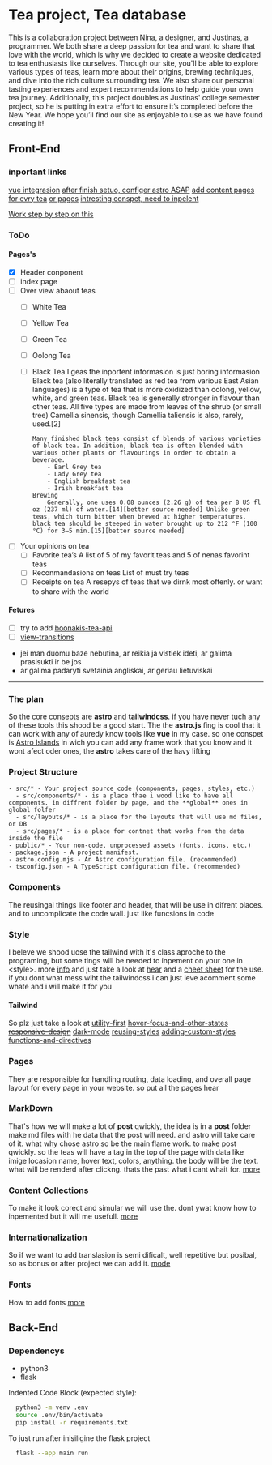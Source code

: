 # Tea project, Tea database

This is a collaboration project between Nina, a designer, and Justinas, a programmer. We both share a deep passion for tea and want to share that love with the world, which is why we decided to create a website dedicated to tea enthusiasts like ourselves. Through our site, you'll be able to explore various types of teas, learn more about their origins, brewing techniques, and dive into the rich culture surrounding tea. We also share our personal tasting experiences and expert recommendations to help guide your own tea journey. Additionally, this project doubles as Justinas' college semester project, so he is putting in extra effort to ensure it’s completed before the New Year. We hope you’ll find our site as enjoyable to use as we have found creating it!

## Front-End

### inportant links

[vue integrasion](https://docs.astro.build/en/guides/integrations-guide/vue/)
[after finish setuo, configer astro ASAP](https://docs.astro.build/en/reference/configuration-reference/)
[add content pages for evry tea](https://docs.astro.build/en/guides/content-collections/)
[or pages](https://docs.astro.build/en/basics/astro-pages/)
[intresting conspet, need to inpelent](https://docs.astro.build/en/guides/view-transitions/)

[Work step by step on this](https://docs.astro.build/en/tutorial/2-pages/)

### ToDo

#### Pages's

- [x] Header conponent
- [ ] index page
- [ ] Over view abaout teas
  - [ ] White Tea
  - [ ] Yellow Tea
  - [ ] Green Tea
  - [ ] Oolong Tea
  - [ ] Black Tea
    I geas the inportent informasion is just boring informasion
        Black tea (also literally translated as red tea from various East Asian languages) is a type of tea that is more oxidized than oolong, yellow, white, and green teas. Black tea is generally stronger in flavour than other teas. All five types are made from leaves of the shrub (or small tree) Camellia sinensis, though Camellia taliensis is also, rarely, used.[2]

        Many finished black teas consist of blends of various varieties of black tea. In addition, black tea is often blended with various other plants or flavourings in order to obtain a beverage. 
            - Earl Grey tea
            - Lady Grey tea
            - English breakfast tea
            - Irish breakfast tea
        Brewing
            Generally, one uses 0.08 ounces (2.26 g) of tea per 8 US fl oz (237 ml) of water.[14][better source needed] Unlike green teas, which turn bitter when brewed at higher temperatures, black tea should be steeped in water brought up to 212 °F (100 °C) for 3–5 min.[15][better source needed]
- [ ] Your opinions on tea
  - [ ] Favorite tea’s
    A list of 5 of my favorit teas and 5 of nenas favorint teas
  - [ ] Reconmandasions on teas
    List of must try teas
  - [ ] Receipts on tea
    A resepys of teas that we dirnk most oftenly. or want to share with the world

#### Fetures

- [ ] try to add [boonakis-tea-api](https://github.com/boonaki/boonakis-tea-api)
- [ ] [view-transitions](https://docs.astro.build/en/guides/view-transitions/)
- jei man duomu baze nebutina, ar reikia ja vistiek ideti, ar galima prasisukti ir be jos
- ar galima padaryti svetainia angliskai, ar geriau lietuviskai

---

### The plan

So the core consepts are **astro** and **tailwindcss**. if you have never tuch any of these tools this shood be a good start.
The the **astro.js** fing is cool that it can work with any of auredy know tools like **vue** in my case. so one conspet is [Astro Islands](https://docs.astro.build/en/concepts/islands/) in wich you can add any frame work that you know and it wont afect oder ones, the **astro** takes care of the havy lifting

### Project Structure

    - src/* - Your project source code (components, pages, styles, etc.)
      - src/components/* - is a place thae i wood like to have all components. in diffrent folder by page, and the **global** ones in global folfer
      - src/layouts/* - is a place for the layouts that will use md files, or DB 
      - src/pages/* - is a place for contnet that works from the data inside the file
    - public/* - Your non-code, unprocessed assets (fonts, icons, etc.)
    - package.json - A project manifest.
    - astro.config.mjs - An Astro configuration file. (recommended)
    - tsconfig.json - A TypeScript configuration file. (recommended)

### Components

The reusingal things like footer and header, that will be use in difrent places. and to uncomplicate the code wall. just like funcsions in code

### Style

I beleve we shood uose the tailwind with it's class aproche to the programing, but some tings will be needed to inpement on your one in \<style\>. more [info](https://docs.astro.build/en/guides/styling/) and just take a look at [hear](https://tailwindcss.com/docs/utility-first) and a [cheet sheet](https://flowbite.com/tools/tailwind-cheat-sheet/) for the use. if you dont wnat mess wiht the tailwindcss i can just leve acomment some whate and i will make it for you

#### Tailwind

So plz just take a look at
[utility-first](https://tailwindcss.com/docs/utility-first)
[hover-focus-and-other-states](https://tailwindcss.com/docs/hover-focus-and-other-states)
~~[responsive-design](https://tailwindcss.com/docs/responsive-design)~~
[dark-mode](https://tailwindcss.com/docs/dark-mode)
[reusing-styles](https://tailwindcss.com/docs/reusing-styles)
[adding-custom-styles](https://tailwindcss.com/docs/adding-custom-styles)
[functions-and-directives](https://tailwindcss.com/docs/functions-and-directives)

### Pages

They are responsible for handling routing, data loading, and overall page layout for every page in your website. so put all the pages hear

### MarkDown

That's how we will make a lot of **post** qwickly, the idea is in a **post** folder make md files with he data that the post will need. and astro will take care of it. what why chose astro so be the main flame work. to make post qwickly. so the teas will have a tag in the top of the page with data like imige locasion name, hover text, colors, anything. the body will be the text. what will be renderd after clickng. thats the past what i cant whait for. [more](https://docs.astro.build/en/guides/markdown-content/)

### Content Collections

To make it look corect and simular we will use the. dont ywat know how to inpemented but it will me usefull. [more](https://docs.astro.build/en/guides/content-collections/)

### Internationalization

So if we want to add translasion is semi dificalt, well repetitive but posibal, so as bonus or after project we can add it. [mode](https://docs.astro.build/en/guides/internationalization/)

### Fonts

How to add fonts [more](https://docs.astro.build/en/guides/fonts/)

## Back-End

### Dependencys

- python3
- flask

Indented Code Block (expected style):

```bash
  python3 -m venv .env
  source .env/bin/activate
  pip install -r requirements.txt
```

To just run after inisiligine the flask project

```bash
  flask --app main run
```
